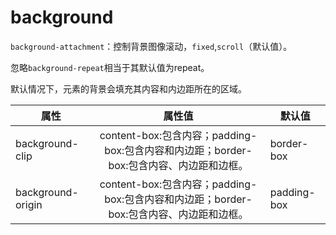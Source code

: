 # background

`background-attachment`：控制背景图像滚动，`fixed`,`scroll`（默认值）。

忽略`background-repeat`相当于其默认值为repeat。

默认情况下，元素的背景会填充其内容和内边距所在的区域。

|属性|属性值|默认值|
| -- | :--: | -- |
| background-clip | content-box:包含内容；padding-box:包含内容和内边距；border-box:包含内容、内边距和边框。| border-box |
| background-origin | content-box:包含内容；padding-box:包含内容和内边距；border-box:包含内容、内边距和边框。| padding-box |

